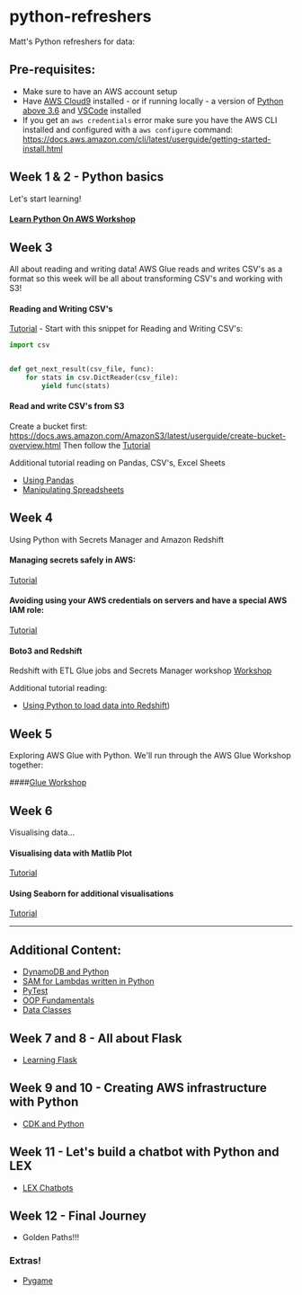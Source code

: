 # python-refreshers
Matt's Python refreshers for data:

## Pre-requisites:
* Make sure to have an AWS account setup
* Have [AWS Cloud9](https://catalog.us-east-1.prod.workshops.aws/workshops/3d705026-9edc-40e8-b353-bdabb116c89c/en-US/get-started/console) installed - or if running locally - a version of [Python above 3.6](https://www.python.org/downloads/) and [VSCode](https://code.visualstudio.com/download) installed
* If you get an `aws credentials` error make sure you have the AWS CLI installed and configured with a `aws configure` command: https://docs.aws.amazon.com/cli/latest/userguide/getting-started-install.html

## Week 1 & 2 - Python basics
Let's start learning!

#### [Learn Python On AWS Workshop](https://catalog.us-east-1.prod.workshops.aws/workshops/3d705026-9edc-40e8-b353-bdabb116c89c/en-US)

## Week 3
All about reading and writing data! AWS Glue reads and writes CSV's as a format so this week will be all about transforming CSV's and working with S3! 

#### Reading and Writing CSV's
[Tutorial](https://realpython.com/python-interview-problem-parsing-csv-files/) - Start with this snippet for Reading and Writing CSV's:
``` python
import csv


def get_next_result(csv_file, func):
    for stats in csv.DictReader(csv_file):
        yield func(stats)
```
#### Read and write CSV's from S3
Create a bucket first: https://docs.aws.amazon.com/AmazonS3/latest/userguide/create-bucket-overview.html
Then follow the [Tutorial](https://www.stackvidhya.com/write-pandas-dataframe-as-csv-to-s3-using-boto3/)

Additional tutorial reading on Pandas, CSV's, Excel Sheets
* [Using Pandas](https://pandas.pydata.org/docs/user_guide/10min.html)
* [Manipulating Spreadsheets](https://realpython.com/openpyxl-excel-spreadsheets-python/)

## Week 4
Using Python with Secrets Manager and Amazon Redshift

#### Managing secrets safely in AWS:
[Tutorial](https://hands-on.cloud/working-with-secrets-manager-in-python-using-boto3/)

#### Avoiding using your AWS credentials on servers and have a special AWS IAM role:
[Tutorial](https://docs.aws.amazon.com/AWSEC2/latest/UserGuide/iam-roles-for-amazon-ec2.html)

#### Boto3 and Redshift
Redshift with ETL Glue jobs and Secrets Manager workshop [Workshop](https://redshift-analytics.workshop.aws/intro/overview.html)

Additional tutorial reading:
* [Using Python to load data into Redshift](https://docs.aws.amazon.com/redshift/latest/mgmt/python-redshift-driver.html))

## Week 5
Exploring AWS Glue with Python. We'll run through the AWS Glue Workshop together:

####[Glue Workshop](https://catalog.us-east-1.prod.workshops.aws/workshops/ee59d21b-4cb8-4b3d-a629-24537cf37bb5/en-US/intro)

## Week 6
Visualising data...

#### Visualising data with Matlib Plot
[Tutorial](https://matplotlib.org/stable/tutorials/introductory/index.html)

#### Using Seaborn for additional visualisations
[Tutorial](https://www.geeksforgeeks.org/python-seaborn-tutorial/)

---

## Additional Content:

* [DynamoDB and Python](https://catalog.us-east-1.prod.workshops.aws/workshops/3d705026-9edc-40e8-b353-bdabb116c89c/en-US/persisting-data/dynamodb)
* [SAM for Lambdas written in Python](https://docs.aws.amazon.com/serverless-application-model/latest/developerguide/serverless-getting-started-hello-world.html)
* [PyTest](https://realpython.com/pytest-python-testing/)
* [OOP Fundamentals](https://realpython.com/python3-object-oriented-programming/#parent-classes-vs-child-classes)
* [Data Classes](https://realpython.com/python-data-classes/)

## Week 7 and 8 - All about Flask
* [Learning Flask](https://blog.miguelgrinberg.com/post/the-flask-mega-tutorial-part-i-hello-world)

## Week 9 and 10 - Creating AWS infrastructure with Python
* [CDK and Python](https://cdkworkshop.com/30-python.html)

## Week 11 - Let's build a chatbot with Python and LEX
* [LEX Chatbots](https://github.com/MattJColes/amazon-lex-amplify-workshop/tree/master/lab1-Building_Chat_Bots_With_Lex)

## Week 12 - Final Journey
* Golden Paths!!!

### Extras!
* [Pygame](https://www.techwithtim.net/tutorials/game-development-with-python/pygame-tutorial/)
